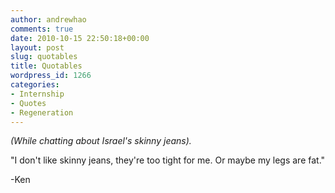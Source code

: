 ```yaml
---
author: andrewhao
comments: true
date: 2010-10-15 22:50:18+00:00
layout: post
slug: quotables
title: Quotables
wordpress_id: 1266
categories:
- Internship
- Quotes
- Regeneration
---
```


_(While chatting about Israel's skinny jeans)._




"I don't like skinny jeans, they're too tight for me. Or maybe my legs are fat."




-Ken



